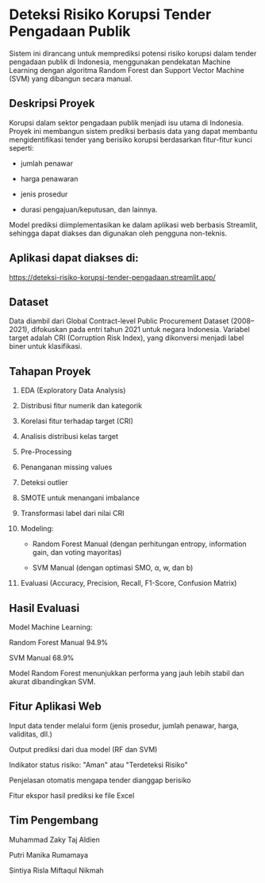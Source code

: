 # Deteksi Risiko Korupsi Tender Pengadaan Publik
Sistem ini dirancang untuk memprediksi potensi risiko korupsi dalam tender pengadaan publik di Indonesia, menggunakan pendekatan Machine Learning dengan algoritma Random Forest dan Support Vector Machine (SVM) yang dibangun secara manual.

## Deskripsi Proyek
Korupsi dalam sektor pengadaan publik menjadi isu utama di Indonesia. Proyek ini membangun sistem prediksi berbasis data yang dapat membantu mengidentifikasi tender yang berisiko korupsi berdasarkan fitur-fitur kunci seperti:

- jumlah penawar

- harga penawaran

- jenis prosedur

- durasi pengajuan/keputusan, dan lainnya.

Model prediksi diimplementasikan ke dalam aplikasi web berbasis Streamlit, sehingga dapat diakses dan digunakan oleh pengguna non-teknis.

## Aplikasi dapat diakses di:
https://deteksi-risiko-korupsi-tender-pengadaan.streamlit.app/

## Dataset
Data diambil dari Global Contract-level Public Procurement Dataset (2008–2021), difokuskan pada entri tahun 2021 untuk negara Indonesia. Variabel target adalah CRI (Corruption Risk Index), yang dikonversi menjadi label biner untuk klasifikasi.

## Tahapan Proyek
1. EDA (Exploratory Data Analysis)

2. Distribusi fitur numerik dan kategorik

3. Korelasi fitur terhadap target (CRI)

4. Analisis distribusi kelas target

5. Pre-Processing

6. Penanganan missing values

7. Deteksi outlier

8. SMOTE untuk menangani imbalance

9. Transformasi label dari nilai CRI

10. Modeling:

    - Random Forest Manual (dengan perhitungan entropy, information gain, dan voting mayoritas)
 
    - SVM Manual (dengan optimasi SMO, α, w, dan b)

12. Evaluasi (Accuracy, Precision, Recall, F1-Score, Confusion Matrix)

## Hasil Evaluasi
Model	Machine Learning:

Random Forest Manual	94.9%	

SVM Manual	68.9%	

Model Random Forest menunjukkan performa yang jauh lebih stabil dan akurat dibandingkan SVM.

## Fitur Aplikasi Web
Input data tender melalui form (jenis prosedur, jumlah penawar, harga, validitas, dll.)

Output prediksi dari dua model (RF dan SVM)

Indikator status risiko: "Aman" atau "Terdeteksi Risiko"

Penjelasan otomatis mengapa tender dianggap berisiko

Fitur ekspor hasil prediksi ke file Excel

## Tim Pengembang

Muhammad Zaky Taj Aldien 

Putri Manika Rumamaya

Sintiya Risla Miftaqul Nikmah 
